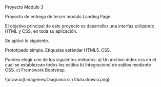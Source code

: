 Proyecto Modulo 3

Proyecto de entrega de tercer modulo Landing Page. 

El objetivo principal de este proyecto es desarrollar una interfaz utilizando HTML y CSS, en toda su aplicación.

Se aplicó lo siguiente.

Prototipado simple.
Etiquetas estándar HTML5.
CSS. 

Puedes elegir uno de los siguientes métodos:
 a) Un archivo index.css en el cual se establezcan todos los estilos
 b) Integraciond de estilos mediante CSS. 
 c) Framework Bootstrap.


![draw.io](imagenes/Diagrama sin título.drawio.png)